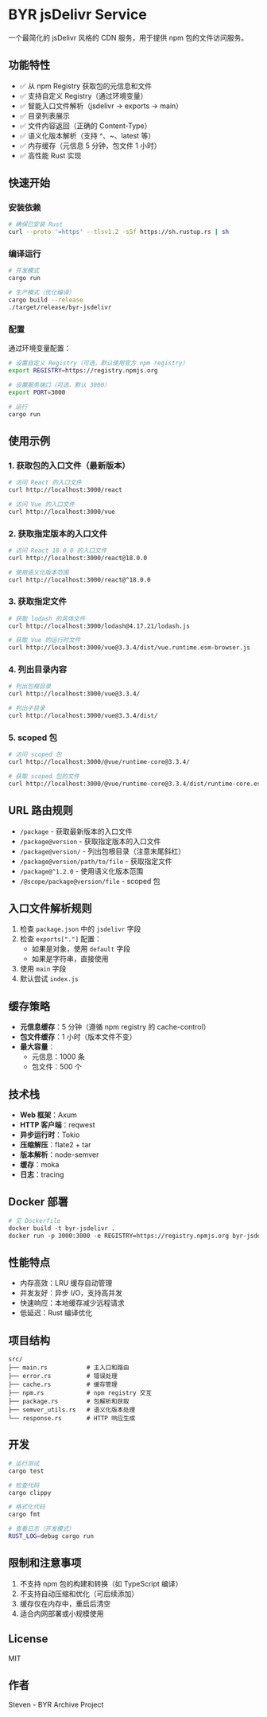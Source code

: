# BYR jsDelivr Service

一个最简化的 jsDelivr 风格的 CDN 服务，用于提供 npm 包的文件访问服务。

## 功能特性

- ✅ 从 npm Registry 获取包的元信息和文件
- ✅ 支持自定义 Registry（通过环境变量）
- ✅ 智能入口文件解析（jsdelivr → exports → main）
- ✅ 目录列表展示
- ✅ 文件内容返回（正确的 Content-Type）
- ✅ 语义化版本解析（支持 ^、~、latest 等）
- ✅ 内存缓存（元信息 5 分钟，包文件 1 小时）
- ✅ 高性能 Rust 实现

## 快速开始

### 安装依赖

```bash
# 确保已安装 Rust
curl --proto '=https' --tlsv1.2 -sSf https://sh.rustup.rs | sh
```

### 编译运行

```bash
# 开发模式
cargo run

# 生产模式（优化编译）
cargo build --release
./target/release/byr-jsdelivr
```

### 配置

通过环境变量配置：

```bash
# 设置自定义 Registry（可选，默认使用官方 npm registry）
export REGISTRY=https://registry.npmjs.org

# 设置服务端口（可选，默认 3000）
export PORT=3000

# 运行
cargo run
```

## 使用示例

### 1. 获取包的入口文件（最新版本）

```bash
# 访问 React 的入口文件
curl http://localhost:3000/react

# 访问 Vue 的入口文件
curl http://localhost:3000/vue
```

### 2. 获取指定版本的入口文件

```bash
# 访问 React 18.0.0 的入口文件
curl http://localhost:3000/react@18.0.0

# 使用语义化版本范围
curl http://localhost:3000/react@^18.0.0
```

### 3. 获取指定文件

```bash
# 获取 lodash 的具体文件
curl http://localhost:3000/lodash@4.17.21/lodash.js

# 获取 Vue 的运行时文件
curl http://localhost:3000/vue@3.3.4/dist/vue.runtime.esm-browser.js
```

### 4. 列出目录内容

```bash
# 列出包根目录
curl http://localhost:3000/vue@3.3.4/

# 列出子目录
curl http://localhost:3000/vue@3.3.4/dist/
```

### 5. scoped 包

```bash
# 访问 scoped 包
curl http://localhost:3000/@vue/runtime-core@3.3.4/

# 获取 scoped 包的文件
curl http://localhost:3000/@vue/runtime-core@3.3.4/dist/runtime-core.esm-bundler.js
```

## URL 路由规则

- `/package` - 获取最新版本的入口文件
- `/package@version` - 获取指定版本的入口文件
- `/package@version/` - 列出包根目录（注意末尾斜杠）
- `/package@version/path/to/file` - 获取指定文件
- `/package@^1.2.0` - 使用语义化版本范围
- `/@scope/package@version/file` - scoped 包

## 入口文件解析规则

1. 检查 `package.json` 中的 `jsdelivr` 字段
2. 检查 `exports["."]` 配置：
   - 如果是对象，使用 `default` 字段
   - 如果是字符串，直接使用
3. 使用 `main` 字段
4. 默认尝试 `index.js`

## 缓存策略

- **元信息缓存**：5 分钟（遵循 npm registry 的 cache-control）
- **包文件缓存**：1 小时（版本文件不变）
- **最大容量**：
  - 元信息：1000 条
  - 包文件：500 个

## 技术栈

- **Web 框架**：Axum
- **HTTP 客户端**：reqwest
- **异步运行时**：Tokio
- **压缩解压**：flate2 + tar
- **版本解析**：node-semver
- **缓存**：moka
- **日志**：tracing

## Docker 部署

```dockerfile
# 见 Dockerfile
docker build -t byr-jsdelivr .
docker run -p 3000:3000 -e REGISTRY=https://registry.npmjs.org byr-jsdelivr
```

## 性能特点

- 内存高效：LRU 缓存自动管理
- 并发友好：异步 I/O，支持高并发
- 快速响应：本地缓存减少远程请求
- 低延迟：Rust 编译优化

## 项目结构

```
src/
├── main.rs           # 主入口和路由
├── error.rs          # 错误处理
├── cache.rs          # 缓存管理
├── npm.rs            # npm registry 交互
├── package.rs        # 包解析和获取
├── semver_utils.rs   # 语义化版本处理
└── response.rs       # HTTP 响应生成
```

## 开发

```bash
# 运行测试
cargo test

# 检查代码
cargo clippy

# 格式化代码
cargo fmt

# 查看日志（开发模式）
RUST_LOG=debug cargo run
```

## 限制和注意事项

1. 不支持 npm 包的构建和转换（如 TypeScript 编译）
2. 不支持自动压缩和优化（可后续添加）
3. 缓存仅在内存中，重启后清空
4. 适合内网部署或小规模使用

## License

MIT

## 作者

Steven - BYR Archive Project
